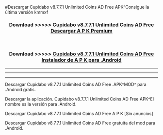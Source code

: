 #Descargar Cupidabo v8.7.7.1 Unlimited Coins AD Free  APK^Consigue la última versión kmmxf



<div align="center">
<h3>Download >>>>> <a href="https://es-sites.web.app/?es= Cupidabo v8.7.7.1 Unlimited Coins AD Free ">Cupidabo v8.7.7.1 Unlimited Coins AD Free  Descargar A P K Premium</a></h3><br>

<h3>Download >>>>> <a href="https://es-sites.web.app/?es= Cupidabo v8.7.7.1 Unlimited Coins AD Free ">Cupidabo v8.7.7.1 Unlimited Coins AD Free  Instalador de A P K para .Android</a></h3>
</div>


----------------------------------------------------------

----------------------------------------------------------

----------------------------------------------------------

Descargar Cupidabo v8.7.7.1 Unlimited Coins AD Free  .APK^MOD^ para .Android gratis.

Descargar la aplicación. Cupidabo v8.7.7.1 Unlimited Coins AD Free  APK^El nombre es la versión para .Android.

Descargar Cupidabo v8.7.7.1 Unlimited Coins AD Free  A P K [Sin anuncios]

Descargar Cupidabo v8.7.7.1 Unlimited Coins AD Free  gratuita del mod para .Android.